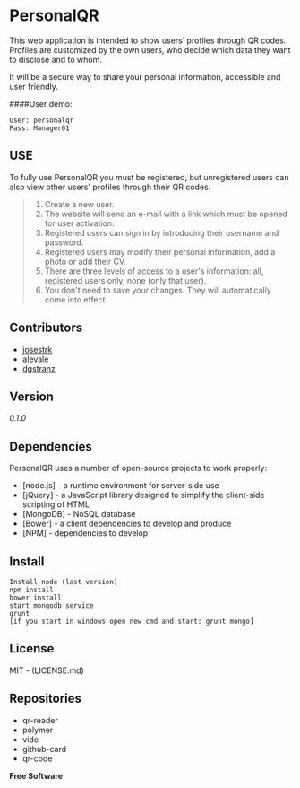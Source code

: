 PersonalQR
==========

This web application is intended to show users’ profiles through QR codes. Profiles are customized by the own users, who decide which data they want to disclose and to whom.

It will be a secure way to share your personal information, accessible and user friendly.

####User demo:
```
User: personalqr
Pass: Manager01
```

USE
--------------
To fully use PersonalQR you must be registered, but unregistered users can also view other users' profiles through their QR codes.

> 1. Create a new user.
> 2. The website will send an e-mail with a link which must be opened for user activation.
> 3. Registered users can sign in by introducing their username and password.
> 4. Registered users may modify their personal information, add a photo or add their CV.
> 5. There are three levels of access to a user's information: all, registered users only, none (only that user).
> 6. You don't need to save your changes. They will automatically come into effect.

Contributors
-------------

* [josestrk](https://github.com/josestrk)
* [alevale](https://github.com/alevale)
* [dgstranz](https://github.com/dgstranz)

Version
-------
*0.1.0*

Dependencies
----
PersonalQR uses a number of open-source projects to work properly:

* [node.js] - a runtime environment for server-side use
* [jQuery] - a JavaScript library designed to simplify the client-side scripting of HTML
* [MongoDB] - NoSQL database
* [Bower] - a client dependencies to develop and produce
* [NPM] - dependencies to develop

Install
-------
```
Install node (last version)
npm install
bower install
start mongodb service
grunt
[if you start in windows open new cmd and start: grunt mongo]
```
License
-------
MIT - (LICENSE.md)

Repositories
------------
* qr-reader
* polymer
* vide
* github-card
* qr-code

**Free Software**
